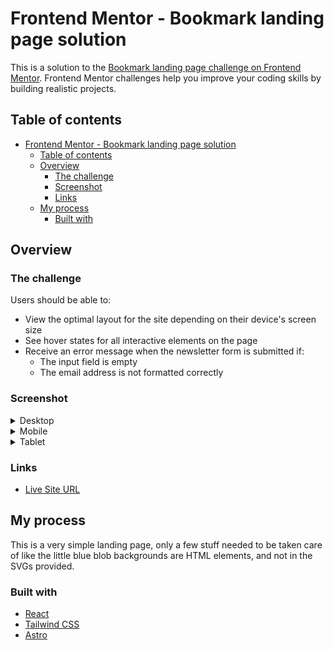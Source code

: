 # Frontend Mentor - Bookmark landing page solution

This is a solution to the [Bookmark landing page challenge on Frontend Mentor](https://www.frontendmentor.io/challenges/bookmark-landing-page-5d0b588a9edda32581d29158). Frontend Mentor challenges help you improve your coding skills by building realistic projects.

## Table of contents

- [Frontend Mentor - Bookmark landing page solution](#frontend-mentor---bookmark-landing-page-solution)
  - [Table of contents](#table-of-contents)
  - [Overview](#overview)
    - [The challenge](#the-challenge)
    - [Screenshot](#screenshot)
    - [Links](#links)
  - [My process](#my-process)
    - [Built with](#built-with)

## Overview

### The challenge

Users should be able to:

- View the optimal layout for the site depending on their device's screen size
- See hover states for all interactive elements on the page
- Receive an error message when the newsletter form is submitted if:
  - The input field is empty
  - The email address is not formatted correctly

### Screenshot

<details>
<summary>Desktop</summary>

![Desktop](./screenshot-desktop.jpeg)

</details>

<details>
<summary>Mobile</summary>

![Mobile](./screenshot-mobile.jpeg)

</details>

<details>
<summary>Tablet</summary>

![Tablet](./screenshot-tablet.jpeg)

</details>

### Links

- [Live Site URL](https://bookmark-landing-page.frilly.dev/)

## My process

This is a very simple landing page, only a few stuff needed to be taken care of like the little blue blob backgrounds are HTML elements, and not in the SVGs provided.

### Built with

- [React](https://reactjs.org/)
- [Tailwind CSS](https://tailwindcss.com/)
- [Astro](https://astro.build/)
